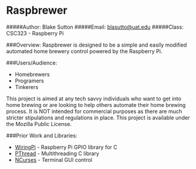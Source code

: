 # Raspbrewer
#####Author: Blake Sutton
#####Email:  blasutto@uat.edu
#####Class: CSC323 - Raspberry Pi

###Overview:
Raspbrewer is designed to be a simple and easily modified automated home brewery control powered by the Raspberry Pi.

###Users/Audience:
 * Homebrewers
 * Programers
 * Tinkerers

This project is aimed at any tech savvy individuals who want to get into home brewing or are looking to help others automate their home brewing process. It is NOT intended for commercial purposes as there are much stricter stipulations and regulations in place. This project is available under the Mozilla Public License.

###Prior Work and Libraries:
 * [WiringPi](http://wiringpi.com) - Raspberry Pi GPIO library for C
 * [PThread](https://www.sourceware.org/pthreads-win32/manual/) - Multithreading C library
 * [NCurses](http://www.gnu.org/software/ncurses/ncurses.html) - Terminal GUI control
